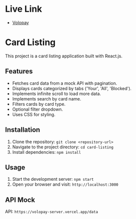 # Live Link

- <a href="https://volopay-frontend-app.vercel.app/">Volopay</a>

# Card Listing

This project is a card listing application built with React.js.

## Features

- Fetches card data from a mock API with pagination.
- Displays cards categorized by tabs ('Your', 'All', 'Blocked').
- Implements infinite scroll to load more data.
- Implements search by card name.
- Filters cards by card type.
- Optional filter dropdown.
- Uses CSS for styling.

## Installation

1. Clone the repository: `git clone <repository-url>`
2. Navigate to the project directory: `cd card-listing`
3. Install dependencies: `npm install`

## Usage

1. Start the development server: `npm start`
2. Open your browser and visit: `http://localhost:3000`

## API Mock

API: `https://volopay-server.vercel.app/data`


